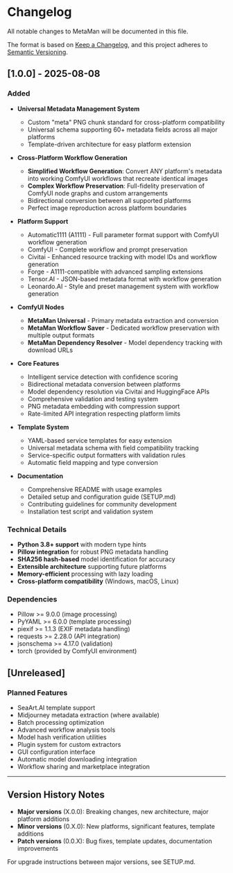 # Changelog

All notable changes to MetaMan will be documented in this file.

The format is based on [Keep a Changelog](https://keepachangelog.com/en/1.0.0/),
and this project adheres to [Semantic Versioning](https://semver.org/spec/v2.0.0.html).

## [1.0.0] - 2025-08-08

### Added
- **Universal Metadata Management System**
  - Custom "meta" PNG chunk standard for cross-platform compatibility
  - Universal schema supporting 60+ metadata fields across all major platforms
  - Template-driven architecture for easy platform extension

- **Cross-Platform Workflow Generation**
  - **Simplified Workflow Generation**: Convert ANY platform's metadata into working ComfyUI workflows that recreate identical images
  - **Complex Workflow Preservation**: Full-fidelity preservation of ComfyUI node graphs and custom arrangements
  - Bidirectional conversion between all supported platforms
  - Perfect image reproduction across platform boundaries

- **Platform Support**
  - Automatic1111 (A1111) - Full parameter format support with ComfyUI workflow generation
  - ComfyUI - Complete workflow and prompt preservation
  - Civitai - Enhanced resource tracking with model IDs and workflow generation
  - Forge - A1111-compatible with advanced sampling extensions
  - Tensor.AI - JSON-based metadata format with workflow generation
  - Leonardo.AI - Style and preset management system with workflow generation

- **ComfyUI Nodes**
  - **MetaMan Universal** - Primary metadata extraction and conversion
  - **MetaMan Workflow Saver** - Dedicated workflow preservation with multiple output formats
  - **MetaMan Dependency Resolver** - Model dependency tracking with download URLs

- **Core Features**
  - Intelligent service detection with confidence scoring
  - Bidirectional metadata conversion between platforms
  - Model dependency resolution via Civitai and HuggingFace APIs
  - Comprehensive validation and testing system
  - PNG metadata embedding with compression support
  - Rate-limited API integration respecting platform limits

- **Template System**
  - YAML-based service templates for easy extension
  - Universal metadata schema with field compatibility tracking
  - Service-specific output formatters with validation rules
  - Automatic field mapping and type conversion

- **Documentation**
  - Comprehensive README with usage examples
  - Detailed setup and configuration guide (SETUP.md)
  - Contributing guidelines for community development
  - Installation test script and validation system

### Technical Details
- **Python 3.8+ support** with modern type hints
- **Pillow integration** for robust PNG metadata handling
- **SHA256 hash-based** model identification for accuracy
- **Extensible architecture** supporting future platforms
- **Memory-efficient** processing with lazy loading
- **Cross-platform compatibility** (Windows, macOS, Linux)

### Dependencies
- Pillow >= 9.0.0 (image processing)
- PyYAML >= 6.0.0 (template processing)
- piexif >= 1.1.3 (EXIF metadata handling)
- requests >= 2.28.0 (API integration)
- jsonschema >= 4.17.0 (validation)
- torch (provided by ComfyUI environment)

## [Unreleased]

### Planned Features
- SeaArt.AI template support
- Midjourney metadata extraction (where available)
- Batch processing optimization
- Advanced workflow analysis tools
- Model hash verification utilities
- Plugin system for custom extractors
- GUI configuration interface
- Automatic model downloading integration
- Workflow sharing and marketplace integration

---

## Version History Notes

- **Major versions** (X.0.0): Breaking changes, new architecture, major platform additions
- **Minor versions** (0.X.0): New platforms, significant features, template additions  
- **Patch versions** (0.0.X): Bug fixes, template updates, documentation improvements

For upgrade instructions between major versions, see SETUP.md.
